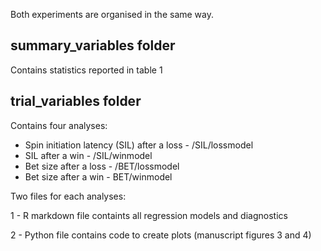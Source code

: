 Both experiments are organised in the same way.

## summary_variables folder

Contains statistics reported in table 1

## trial_variables folder

Contains four analyses:

- Spin initiation latency (SIL) after a loss - /SIL/lossmodel
- SIL after a win -  /SIL/winmodel
- Bet size after a loss - /BET/lossmodel
- Bet size after a win - BET/winmodel

Two files for each analyses:

1 - R markdown file containts all regression models and diagnostics

2 - Python file contains code to create plots (manuscript figures 3 and 4)

